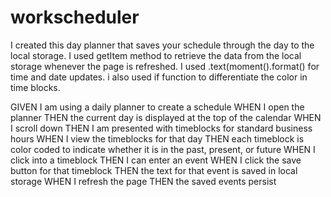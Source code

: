 # workscheduler

I created this day planner that saves your schedule through the day to the local storage.
I used getItem method to retrieve the data from the local storage whenever the page is refreshed.
I used .text(moment().format() for time and date updates.
i also used if function to differentiate the color in time blocks.


GIVEN I am using a daily planner to create a schedule
WHEN I open the planner
THEN the current day is displayed at the top of the calendar
WHEN I scroll down
THEN I am presented with timeblocks for standard business hours
WHEN I view the timeblocks for that day
THEN each timeblock is color coded to indicate whether it is in the past, present, or future
WHEN I click into a timeblock
THEN I can enter an event
WHEN I click the save button for that timeblock
THEN the text for that event is saved in local storage
WHEN I refresh the page
THEN the saved events persist
